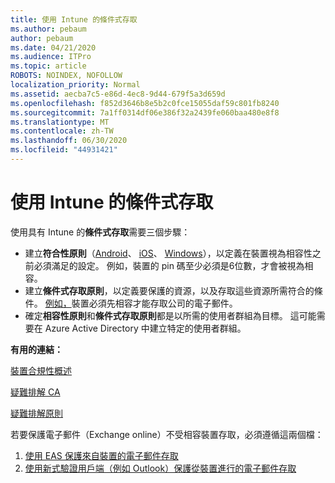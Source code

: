 ```yaml
---
title: 使用 Intune 的條件式存取
ms.author: pebaum
author: pebaum
ms.date: 04/21/2020
ms.audience: ITPro
ms.topic: article
ROBOTS: NOINDEX, NOFOLLOW
localization_priority: Normal
ms.assetid: aecba7c5-e86d-4ec8-9d44-679f5a3d659d
ms.openlocfilehash: f852d3646b8e5b2c0fce15055daf59c801fb8240
ms.sourcegitcommit: 7a1ff0314df06e386f32a2439fe060baa480e8f8
ms.translationtype: MT
ms.contentlocale: zh-TW
ms.lasthandoff: 06/30/2020
ms.locfileid: "44931421"
---
```

# <a name="conditional-access-with-intune"></a>使用 Intune 的條件式存取

使用具有 Intune 的**條件式存取**需要三個步驟：

- 建立**符合性原則**（[Android](https://docs.microsoft.com/intune/compliance-policy-create-android)、 [iOS](https://docs.microsoft.com/intune/compliance-policy-create-ios)、 [Windows](https://docs.microsoft.com//intune/compliance-policy-create-windows)），以定義在裝置視為相容性之前必須滿足的設定。 例如，裝置的 pin 碼至少必須是6位數，才會被視為相容。
- 建立**條件式存取原則**，以定義要保護的資源，以及存取這些資源所需符合的條件。  [例如，](https://docs.microsoft.com/intune/tutorial-protect-email-on-unmanaged-devices#create-conditional-access-policies)裝置必須先相容才能存取公司的電子郵件。
- 確定**相容性原則**和**條件式存取原則**都是以所需的使用者群組為目標。 這可能需要在 Azure Active Directory 中建立特定的使用者群組。

**有用的連結：**

[裝置合規性概述](https://docs.microsoft.com/intune/device-compliance-get-started)

[疑難排解 CA](https://docs.microsoft.com/intune/troubleshoot-conditional-access)

[疑難排解原則](https://docs.microsoft.com/intune/troubleshoot-policies-in-microsoft-intune)

若要保護電子郵件（Exchange online）不受相容裝置存取，必須遵循這兩個檔：

1. [使用 EAS 保護來自裝置的電子郵件存取](https://docs.microsoft.com/intune/tutorial-protect-email-on-unmanaged-devices)
2. [使用新式驗證用戶端（例如 Outlook）保護從裝置進行的電子郵件存取](https://docs.microsoft.com/intune/tutorial-protect-email-on-enrolled-devices)